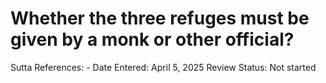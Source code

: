 # Whether the three refuges must be given by a monk or other official?

Sutta References: -
Date Entered: April 5, 2025
Review Status: Not started